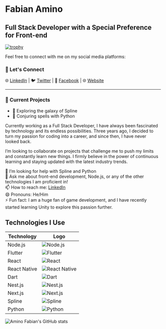 # Fabian Amino

## Full Stack Developer with a Special Preference for Front-end
[![trophy](https://github-profile-trophy.vercel.app/?username=aminofabian)](https://github.com/aminofabian/github-profile-trophy)


Feel free to connect with me on my social media platforms:

### 💬 Let's Connect

🌐 [LinkedIn](https://www.linkedin.com/in/fabian-amino-b6bba5253/) | 🐦 [Twitter](https://twitter.com/aminofabian) | 📘 [Facebook](https://www.facebook.com/aminofabian) | 🌐 [Website](https://www.aminofabian.com/)

---

### 🤖 Current Projects

- 🌌 Exploring the galaxy of Spline
- 🐍 Conjuring spells with Python

Currently working as a Full Stack Developer, I have always been fascinated by technology and its endless possibilities. Three years ago, I decided to turn my passion for coding into a career, and since then, I have never looked back.

I’m looking to collaborate on projects that challenge me to push my limits and constantly learn new things. I firmly believe in the power of continuous learning and staying updated with the latest industry trends.

🤔 I’m looking for help with Spline and Python  
💬 Ask me about front-end development, Node.js, or any of the other technologies I am proficient in!  
📫 How to reach me: [LinkedIn](https://www.linkedin.com/in/fabian-amino-b6bba5253/)  
😄 Pronouns: He/Him  
⚡ Fun fact: I am a huge fan of game development, and I have recently started learning Unity to explore this passion further.

## Technologies I Use

| Technology       | Logo                                                                                      |
|------------------|-------------------------------------------------------------------------------------------|
| Node.js          | ![Node.js](https://img.shields.io/badge/Node.js-339933?style=flat&logo=node.js&logoColor=white)           |
| Flutter          | ![Flutter](https://img.shields.io/badge/Flutter-02569B?style=flat&logo=flutter&logoColor=white)         |
| React            | ![React](https://img.shields.io/badge/React-61DAFB?style=flat&logo=react&logoColor=white)             |
| React Native     | ![React Native](https://img.shields.io/badge/React_Native-61DAFB?style=flat&logo=react&logoColor=white)      |
| Dart             | ![Dart](https://img.shields.io/badge/Dart-0175C2?style=flat&logo=dart&logoColor=white)               |
| Nest.js          | ![Nest.js](https://img.shields.io/badge/Nest.js-E0234E?style=flat&logo=nestjs&logoColor=white)          |
| Next.js          | ![Next.js](https://img.shields.io/badge/Next.js-000000?style=flat&logo=next.js&logoColor=white)          |
| Spline           | ![Spline](https://img.shields.io/badge/Spline-000000?style=flat&logo=spline&logoColor=white)          |
| Python           | ![Python](https://img.shields.io/badge/Python-3776AB?style=flat&logo=python&logoColor=white)           |

![Amino Fabian's GitHub stats](https://github-readme-stats.vercel.app/api?username=aminofabian&show_icons=true&theme=transparent)
